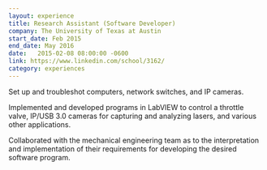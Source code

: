 ```yaml
---
layout: experience
title: Research Assistant (Software Developer)
company: The University of Texas at Austin
start_date: Feb 2015
end_date: May 2016
date:   2015-02-08 08:00:00 -0600
link: https://www.linkedin.com/school/3162/
category: experiences
---
```

Set up and troubleshot computers, network switches, and IP cameras.

Implemented and developed programs in LabVIEW to control a throttle valve, IP/USB 3.0 cameras for capturing and analyzing lasers, and various other applications.

Collaborated with the mechanical engineering team as to the interpretation and implementation of
their requirements for developing the desired software program.